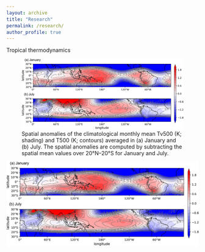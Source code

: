 ```yaml
---
layout: archive
title: "Research"
permalink: /research/
author_profile: true
---
```



Tropical thermodynamics


<figure>
  <img src="/images/WTG.jpg" alt="Example Image" width="600px">
  <figcaption> Spatial anomalies of the climatological monthly mean Tv500 (K; shading) and T500 (K; contours) averaged in (a) January and (b) July. The spatial anomalies are computed by subtracting the spatial mean values over 20°N–20°S for January and July.</figcaption>
</figure>

<img src="/images/WTG.jpg" alt="Zonal temperature gradients in the tropical free troposphere" width="600px" style="float: left; margin-right: 20px;">

